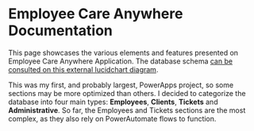 # Employee Care Anywhere Documentation


This page showcases the various elements and features presented on Employee Care Anywhere Application. The database schema [can be consulted on this external lucidchart diagram](https://lucid.app/lucidchart/0bf0bd46-9dae-417f-b388-f6ac51f27c84/edit?invitationId=inv_cd9546fa-cb98-4003-8ab6-338a65a8660f).

This was my first, and probably largest, PowerApps project, so some sections may be more optimized than others. I decided to categorize the database into four main types: **Employees**, **Clients**, **Tickets** and **Administrative**. So far, the Employees and Tickets sections are the most complex, as they also rely on PowerAutomate flows to function.